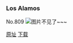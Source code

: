 ### Los Alamos
No.809
![图片不见了~~~](https://imgs.xkcd.com/comics/los_alamos.png)

[原址](https://xkcd.com//809) [下载](https://imgs.xkcd.com/comics/los_alamos.png)


